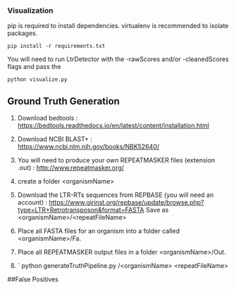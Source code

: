 ### Visualization

pip is required to install dependencies. virtualenv is recommended to isolate packages.

`pip install -r requirements.txt`

You will need to run LtrDetector with the -rawScores and/or -cleanedScores flags and pass the 

`python visualize.py `


## Ground Truth Generation

1. Download bedtools :
https://bedtools.readthedocs.io/en/latest/content/installation.html

2. Download NCBI BLAST+ :
https://www.ncbi.nlm.nih.gov/books/NBK52640/

3. You will need to produce your own REPEATMASKER files (extension .out) :
http://www.repeatmasker.org/

4. create a folder \<organismName\>

5. Download the LTR-RTs sequences from REPBASE (you will need an account) :
https://www.girinst.org/repbase/update/browse.php?type=LTR+Retrotransposon&format=FASTA
Save as \<organismName>/\<repeatFileName>


6. Place all FASTA files for an organism into a folder called \<organismName\>/Fa.

7. Place all REPEATMASKER output files in a folder \<organismName\>/Out. 

8. ` python generateTruthPipeline.py /\<organismName\> \<repeatFileName\>

##False Positives






